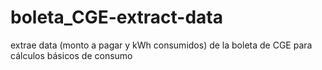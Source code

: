 # boleta_CGE-extract-data
extrae data (monto a pagar y kWh consumidos) de la boleta de CGE para cálculos básicos de consumo
